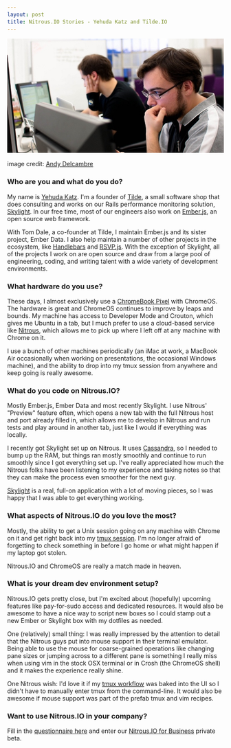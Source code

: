 ```yaml
---
layout: post
title: Nitrous.IO Stories - Yehuda Katz and Tilde.IO
---
```


<img src="/images/katz.jpg" alt="yehuda katz and carl lerche" />
<p class="small text-muted">
  image credit: <a target="_blank" href="http://www.flickr.com/photos/adelcambre/4120661510/">Andy Delcambre</a>
</p>

### Who are you and what do you do?

My name is [Yehuda Katz](http://yehudakatz.com).  I'm a founder of [Tilde](http://tilde.io), a small software shop that does consulting and works on our Rails performance monitoring solution, [Skylight](https://www.skylight.io).  In our free time, most of our engineers also work on [Ember.js](http://emberjs.com), an open source web framework.

With Tom Dale, a co-founder at Tilde, I maintain Ember.js and its sister project, Ember Data.  I also help maintain a number of other projects in the ecosystem, like [Handlebars](http://handlebarsjs.com/) and [RSVP.js](https://github.com/tildeio/rsvp.js).  With the exception of Skylight, all of the projects I work on are open source and draw from a large pool of engineering, coding, and writing talent with a wide variety of development environments.

###  What hardware do you use?

These days, I almost exclusively use a [ChromeBook Pixel](http://www.google.com/intl/en_us/chrome/devices/chromebook-pixel/) with ChromeOS.  The hardware is great and ChromeOS continues to improve by leaps and bounds. My machine has access to Developer Mode and Crouton, which gives me Ubuntu in a tab, but I much prefer to use a cloud-based service like [Nitrous](https://www.nitrous.io), which allows me to pick up where I left off at any machine with Chrome on it.

<!--break-->

I use a bunch of other machines periodically (an iMac at work, a MacBook Air occasionally when working on presentations, the occasional Windows machine), and the ability to drop into my tmux session from anywhere and keep going is really awesome.

### What do you code on Nitrous.IO?

Mostly Ember.js, Ember Data and most recently Skylight.  I use Nitrous' "Preview" feature often, which opens a new tab with the full Nitrous host and port already filled in, which allows me to develop in Nitrous and run tests and play around in another tab, just like I would if everything was locally.

I recently got Skylight set up on Nitrous.  It uses [Cassandra](http://cassandra.apache.org/), so I needed to bump up the RAM, but things ran mostly smoothly and continue to run smoothly since I got everything set up.  I've really appreciated how much the Nitrous folks have been listening to my experience and taking notes so that they can make the process even smoother for the next guy.

[Skylight](https://www.skylight.io) is a real, full-on application with a lot of moving pieces, so I was happy that I was able to get everything working.

### What aspects of Nitrous.IO do you love the most?

Mostly, the ability to get a Unix session going on any machine with Chrome on it and get right back into my [tmux session](http://robots.thoughtbot.com/post/2641409235/a-tmux-crash-course).  I'm no longer afraid of forgetting to check something in before I go home or what might happen if my laptop got stolen.

Nitrous.IO and ChromeOS are really a match made in heaven.

### What is your dream dev environment setup?

Nitrous.IO gets pretty close, but I'm excited about (hopefully) upcoming features like pay-for-sudo access and dedicated resources.   It would also be awesome to have a nice way to script new boxes so I could stamp out a new Ember or Skylight box with my dotfiles as needed. 
 
One (relatively) small thing: I was really impressed by the attention to detail that the Nitrous guys put into mouse support in their terminal emulator.  Being able to use the mouse for coarse-grained operations like changing pane sizes or jumping across to a different pane is something I really miss when using vim in the stock OSX terminal or in Crosh (the ChromeOS shell) and it makes the experience really shine.

One Nitrous wish: I'd love it if my [tmux workflow](http://robots.thoughtbot.com/post/2641409235/a-tmux-crash-course) was baked into the UI so I didn't have to manually enter tmux from the command-line. It would also be awesome if mouse support was part of the prefab tmux and vim recipes.

### Want to use Nitrous.IO in your company?

Fill in the [questionnaire here](https://www.nitrous.io/business) and enter our [Nitrous.IO for Business](https://www.nitrous.io/business) private beta.
